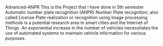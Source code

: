 Advanced-ANPR
This is the Project that i have done in 5th semester
Automatic number plate recognition (ANPR)
Number Plate recognition, also called License Plate realization or recognition using image processing methods is a potential research area in smart cities and the Internet of Things. An exponential increase in the number of vehicles necessitates the use of automated systems to maintain vehicle information for various purposes.
